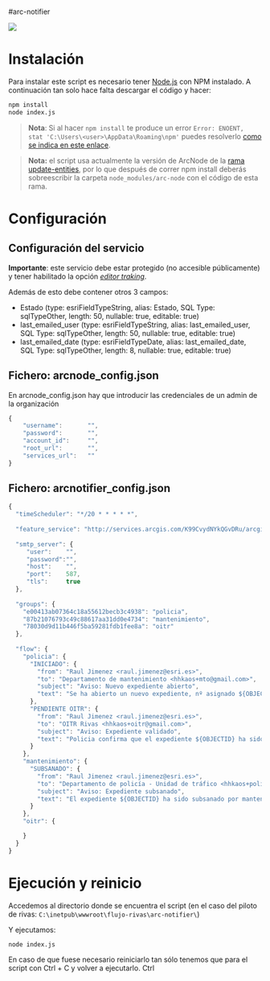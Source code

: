 #arc-notifier

[<img src="https://i.ytimg.com/vi/OCW77kQ1974/hqdefault.jpg">](https://www.youtube.com/watch?v=OCW77kQ1974&feature=youtu.be)

# Instalación
Para instalar este script es necesario tener [Node.js](https://nodejs.org/en/) con NPM instalado. A continuación tan solo hace falta descargar el código y hacer:

```bash
npm install
node index.js
```

> **Nota**: Si al hacer ```npm install``` te produce un error ```Error: ENOENT, stat 'C:\Users\<user>\AppData\Roaming\npm'``` puedes resolverlo [como se indica en este enlace](https://github.com/npm/npm/wiki/Troubleshooting#error-enoent-stat-cusersuserappdataroamingnpm-on-windows-7).

> **Nota:** el script usa actualmente la versión de ArcNode de la [rama update-entities](https://github.com/esri-es/ArcNode/tree/update-entities), por lo que después de correr npm install deberás sobreescribir la carpeta ```node_modules/arc-node``` con el código de esta rama.

# Configuración

## Configuración del servicio
**Importante**: este servicio debe estar protegido (no accesible públicamente) y tener habilitado la opción *[editor traking](http://server.arcgis.com/en/server/10.3/publish-services/windows/editor-tracking-for-feature-services.htm)*.

Además de esto debe contener otros 3 campos: 
* Estado (type: esriFieldTypeString, alias: Estado, SQL Type: sqlTypeOther, length: 50, nullable: true, editable: true)
* last_emailed_user (type: esriFieldTypeString, alias: last_emailed_user, SQL Type: sqlTypeOther, length: 50, nullable: true, editable: true)
* last_emailed_date (type: esriFieldTypeDate, alias: last_emailed_date, SQL Type: sqlTypeOther, length: 8, nullable: true, editable: true)

## Fichero: arcnode_config.json
En arcnode_config.json hay que introducir las credenciales de un admin de la organización

```javascript
{
    "username":       "",
    "password":       "",
    "account_id":     "",
    "root_url":       "",
    "services_url":   ""
}
```

## Fichero: arcnotifier_config.json

```javascript
{
  "timeScheduler": "*/20 * * * * *",
  
  "feature_service": "http://services.arcgis.com/K99CvydNYkQGvDRu/arcgis/rest/services/se%C3%B1ales_rivas/FeatureServer/0",
  
  "smtp_server": {
     "user":    "", 
     "password":"", 
     "host":    "", 
     "port":    587,
     "tls":     true
  },
  
  "groups": {
    "e00413ab07364c18a55612becb3c4938": "policia",
    "87b21076793c49c88617aa31dd0e4734": "mantenimiento",
    "78030d9d11b446f5ba59281fdb1fee8a": "oitr"
  },
   
  "flow": {
    "policia": {
      "INICIADO": {
        "from": "Raul Jimenez <raul.jimenez@esri.es>",
        "to": "Departamento de mantenimiento <hhkaos+mto@gmail.com>",
        "subject": "Aviso: Nuevo expediente abierto",
        "text": "Se ha abierto un nuevo expediente, nº asignado ${OBJECTID}\nhttp://admonlocal.maps.arcgis.com/home/webmap/viewer.html?webmap=ffcdb618d1914de0a0376aa810a6511f"
      },
      "PENDIENTE OITR": {
        "from": "Raul Jimenez <raul.jimenez@esri.es>",
        "to": "OITR Rivas <hhkaos+oitr@gmail.com>",
        "subject": "Aviso: Expediente validado",
        "text": "Policia confirma que el expediente ${OBJECTID} ha sido subsanado correctamente por mantenimiento\nhttp://admonlocal.maps.arcgis.com/home/webmap/viewer.html?webmap=fde068e009db4102ab757581fb48ec9d"
      }
    },
    "mantenimiento": {
      "SUBSANADO": {
        "from": "Raul Jimenez <raul.jimenez@esri.es>",
        "to": "Departamento de policía - Unidad de tráfico <hhkaos+policia@gmail.com>",
        "subject": "Aviso: Expediente subsanado",
        "text": "El expediente ${OBJECTID} ha sido subsanado por mantenimiento\nhttp://admonlocal.maps.arcgis.com/home/webmap/viewer.html?webmap=ec04ebede96b4a38a9512b3e5cfe7676"
      }
    },
    "oitr": {

    }
  }
}
```

# Ejecución y reinicio
Accedemos al directorio donde se encuentra el script (en el caso del piloto de rivas: ```C:\inetpub\wwwroot\flujo-rivas\arc-notifier\```)

Y ejecutamos:
```
node index.js
```

En caso de que fuese necesario reiniciarlo tan sólo tenemos que para el script con Ctrl + C y volver a ejecutarlo.
Ctrl